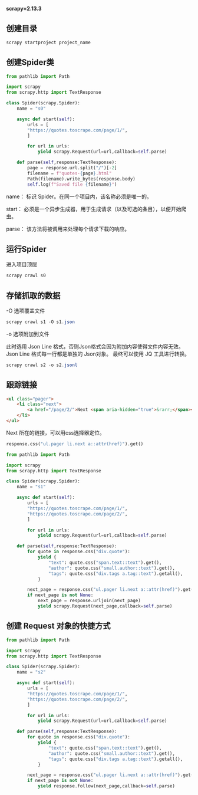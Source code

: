 
**scrapy=2.13.3**

## 创建目录

```powershell
scrapy startproject project_name
```
## 创建Spider类

```python
from pathlib import Path

import scrapy
from scrapy.http import TextResponse

class Spider(scrapy.Spider):
    name = "s0"

    async def start(self):
        urls = [
        "https://quotes.toscrape.com/page/1/",
        ]

        for url in urls:
            yield scrapy.Request(url=url,callback=self.parse)

    def parse(self,response:TextResponse):
        page = response.url.split("/")[-2]
        filename = f"quotes-{page}.html"
        Path(filename).write_bytes(response.body)
        self.log(f"Saved file {filename}")
```

name： 标识 Spider。在同一个项目内，该名称必须是唯一的。

start： 必须是一个异步生成器，用于生成请求（以及可选的条目），以便开始爬虫。

parse： 该方法将被调用来处理每个请求下载的响应。

## 运行Spider

进入项目顶层

```powershell
scrapy crawl s0
```

## 存储抓取的数据

-O 选项覆盖文件

```powershell
scrapy crawl s1 -O s1.json
```

-o 选项附加到文件

此时选用 Json Line 格式，否则Json格式会因为附加内容使得文件内容无效。
Json Line 格式每一行都是单独的 Json对象。
最终可以使用 JQ 工具进行转换。

```powershell
scrapy crawl s2 -o s2.jsonl
```

## 跟踪链接

```html
<ul class="pager">
    <li class="next">
        <a href="/page/2/">Next <span aria-hidden="true">&rarr;</span></a>
    </li>
</ul>
```

Next 所在的链接，可以用css选择器定位。

```python
response.css("ul.pager li.next a::attr(href)").get()
```

```python
from pathlib import Path

import scrapy
from scrapy.http import TextResponse

class Spider(scrapy.Spider):
    name = "s1"

    async def start(self):
        urls = [
        "https://quotes.toscrape.com/page/1/",
        "https://quotes.toscrape.com/page/2/",
        ]

        for url in urls:
            yield scrapy.Request(url=url,callback=self.parse)

    def parse(self,response:TextResponse):
        for quote in response.css("div.quote"):
            yield {
                "text": quote.css("span.text::text").get(),
                "author": quote.css("small.author::text").get(),
                "tags": quote.css("div.tags a.tag::text").getall(),
            }

        next_page = response.css("ul.pager li.next a::attr(href)").get()
        if next_page is not None:
            next_page = response.urljoin(next_page)
            yield scrapy.Request(next_page,callback=self.parse)

```

## 创建 Request 对象的快捷方式

```python
from pathlib import Path

import scrapy
from scrapy.http import TextResponse

class Spider(scrapy.Spider):
    name = "s2"

    async def start(self):
        urls = [
        "https://quotes.toscrape.com/page/1/",
        "https://quotes.toscrape.com/page/2/",
        ]

        for url in urls:
            yield scrapy.Request(url=url,callback=self.parse)

    def parse(self,response:TextResponse):
        for quote in response.css("div.quote"):
            yield {
                "text": quote.css("span.text::text").get(),
                "author": quote.css("small.author::text").get(),
                "tags": quote.css("div.tags a.tag::text").getall(),
            }

        next_page = response.css("ul.pager li.next a::attr(href)").get()
        if next_page is not None:
            yield response.follow(next_page,callback=self.parse)
```







